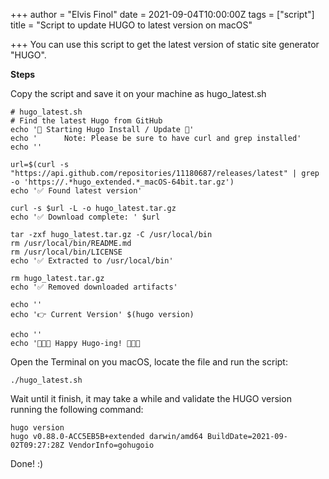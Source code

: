 +++
author = "Elvis Finol"
date = 2021-09-04T10:00:00Z
tags = ["script"]
title = "Script to update HUGO to latest version on macOS"

+++
You can use this script to get the latest version of static site generator "HUGO".

**Steps**

Copy the script and save it on your machine as hugo_latest.sh

    # hugo_latest.sh
    # Find the latest Hugo from GitHub
    echo '🐹 Starting Hugo Install / Update 🐹'
    echo '      Note: Please be sure to have curl and grep installed'
    echo ''
    
    url=$(curl -s "https://api.github.com/repositories/11180687/releases/latest" | grep -o 'https://.*hugo_extended.*_macOS-64bit.tar.gz')
    echo '✅ Found latest version'
    
    curl -s $url -L -o hugo_latest.tar.gz
    echo '✅ Download complete: ' $url
    
    tar -zxf hugo_latest.tar.gz -C /usr/local/bin
    rm /usr/local/bin/README.md
    rm /usr/local/bin/LICENSE
    echo '✅ Extracted to /usr/local/bin'
    
    rm hugo_latest.tar.gz
    echo '✅ Removed downloaded artifacts'
    
    echo ''
    echo '👉 Current Version' $(hugo version)
    
    echo ''
    echo '🎉🎉🎉 Happy Hugo-ing! 🎉🎉🎉

Open the Terminal on you macOS, locate the file and run the script:

    ./hugo_latest.sh

Wait until it finish, it may take a while and validate the HUGO version running the following command:

    hugo version
    hugo v0.88.0-ACC5EB5B+extended darwin/amd64 BuildDate=2021-09-02T09:27:28Z VendorInfo=gohugoio

Done! :)